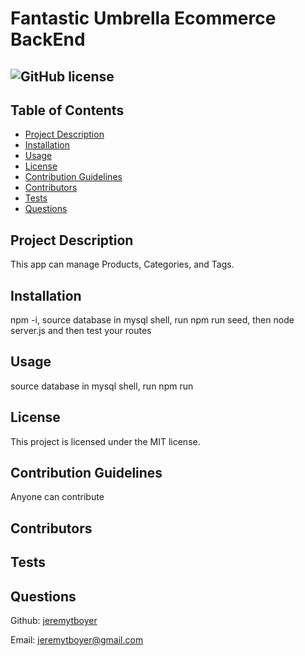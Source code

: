 # Fantastic Umbrella Ecommerce BackEnd
## ![GitHub license](https://img.shields.io/badge/license-MIT-blue.svg)

## Table of Contents
- [Project Description](#project-description)
- [Installation](#installation)
- [Usage](#usage)
- [License](#license)
- [Contribution Guidelines](#contribution-guidelines)
- [Contributors](#contributors)
- [Tests](#test)
- [Questions](#questions) 

## Project Description

This app can manage Products, Categories, and Tags.

## Installation 

npm -i, source database in mysql shell, run npm run seed, then node server.js and then test your routes

## Usage 

source database in mysql shell, run npm run

## License

This project is licensed under the MIT license.

## Contribution Guidelines

Anyone can contribute 
## Contributors 



## Tests 



## Questions

Github: [jeremytboyer](https://github.com/jeremytboyer)

Email: [jeremytboyer@gmail.com](mailto:jeremytboyer@gmail.com)

